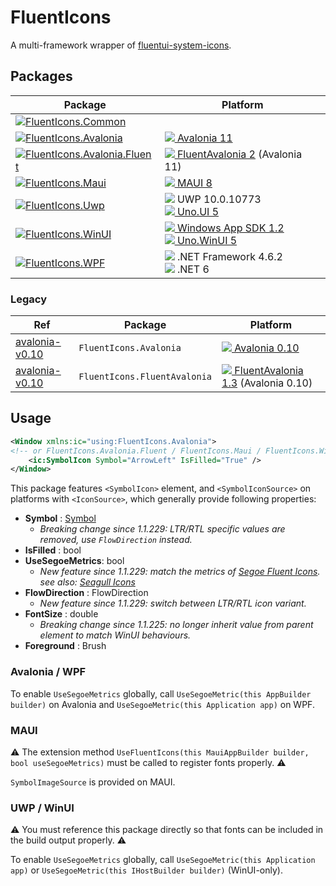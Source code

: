 # FluentIcons

A multi-framework wrapper of [fluentui-system-icons](https://github.com/microsoft/fluentui-system-icons).

## Packages

| Package                                                                                                                                                                                    | Platform                                                                                                                                                                                                                                                                                                                   |
| ------------------------------------------------------------------------------------------------------------------------------------------------------------------------------------------ | -------------------------------------------------------------------------------------------------------------------------------------------------------------------------------------------------------------------------------------------------------------------------------------------------------------------------- |
| [![FluentIcons.Common](https://img.shields.io/nuget/v/FluentIcons.Common?label=FluentIcons.Common)](https://www.nuget.org/packages/FluentIcons.Common)                                     |                                                                                                                                                                                                                                                                                                                            |
| [![FluentIcons.Avalonia](https://img.shields.io/nuget/v/FluentIcons.Avalonia?label=FluentIcons.Avalonia)](https://www.nuget.org/packages/FluentIcons.Avalonia)                             | [![](https://cdn.jsdelivr.net/gh/davidxuang/FluentIcons@static/assets/avalonia.svg) Avalonia 11](https://www.nuget.org/packages/Avalonia/11.0.0)                                                                                                                                                                           |
| [![FluentIcons.Avalonia.Fluent](https://img.shields.io/nuget/v/FluentIcons.Avalonia.Fluent?label=FluentIcons.Avalonia.Fluent)](https://www.nuget.org/packages/FluentIcons.Avalonia.Fluent) | [![](https://cdn.jsdelivr.net/gh/davidxuang/FluentIcons@static/assets/avalonia-fluent.svg) FluentAvalonia 2](https://www.nuget.org/packages/FluentAvaloniaUI/2.0.0) (Avalonia 11)                                                                                                                                          |
| [![FluentIcons.Maui](https://img.shields.io/nuget/v/FluentIcons.Maui?label=FluentIcons.Maui)](https://www.nuget.org/packages/FluentIcons.Maui)                                             | [![](https://cdn.jsdelivr.net/gh/davidxuang/FluentIcons@static/assets/maui.svg) MAUI 8](https://www.nuget.org/packages/Microsoft.Maui.Sdk/8.0.3)                                                                                                                                                                           |
| [![FluentIcons.Uwp](https://img.shields.io/nuget/v/FluentIcons.Uwp?label=FluentIcons.Uwp)](https://www.nuget.org/packages/FluentIcons.Uwp)                                                 | ![](https://cdn.jsdelivr.net/gh/davidxuang/FluentIcons@static/assets/windows-10.svg) UWP 10.0.10773 <br/> [![](https://cdn.jsdelivr.net/gh/davidxuang/FluentIcons@static/assets/uno.svg) Uno.UI 5](https://www.nuget.org/packages/Uno.UI/5.0.19)                                                                           |
| [![FluentIcons.WinUI](https://img.shields.io/nuget/v/FluentIcons.WinUI?label=FluentIcons.WinUI)](https://www.nuget.org/packages/FluentIcons.WinUI)                                         | [![](https://cdn.jsdelivr.net/gh/davidxuang/FluentIcons@static/assets/wasdk.svg) Windows App SDK 1.2](https://www.nuget.org/packages/Microsoft.WindowsAppSDK/1.2.221109.1) <br/> [![](https://cdn.jsdelivr.net/gh/davidxuang/FluentIcons@static/assets/uno.svg) Uno.WinUI 5](https://www.nuget.org/packages/Uno.UI/5.0.19) |
| [![FluentIcons.WPF](https://img.shields.io/nuget/v/FluentIcons.WPF?label=FluentIcons.WPF)](https://www.nuget.org/packages/FluentIcons.WPF)                                                 | ![](https://cdn.jsdelivr.net/gh/davidxuang/FluentIcons@static/assets/dotnet.svg) .NET Framework 4.6.2 <br/> ![](https://cdn.jsdelivr.net/gh/davidxuang/FluentIcons@static/assets/dotnet.svg) .NET 6                                                                                                                        |

### Legacy

| Ref                                                                                       | Package                      | Platform                                                                                                                                                                              |
| ----------------------------------------------------------------------------------------- | ---------------------------- | ------------------------------------------------------------------------------------------------------------------------------------------------------------------------------------- |
| [avalonia-v0.10](https://github.com/davidxuang/FluentIcons/tree/backports/avalonia-v0.10) | `FluentIcons.Avalonia`       | [![](https://cdn.jsdelivr.net/gh/davidxuang/FluentIcons@static/assets/avalonia.svg) Avalonia 0.10](https://www.nuget.org/packages/Avalonia/0.10.0)                                    |
| [avalonia-v0.10](https://github.com/davidxuang/FluentIcons/tree/backports/avalonia-v0.10) | `FluentIcons.FluentAvalonia` | [![](https://cdn.jsdelivr.net/gh/davidxuang/FluentIcons@static/assets/avalonia-fluent.svg) FluentAvalonia 1.3](https://www.nuget.org/packages/FluentAvaloniaUI/1.3.0) (Avalonia 0.10) |

## Usage

```xml
<Window xmlns:ic="using:FluentIcons.Avalonia">
<!-- or FluentIcons.Avalonia.Fluent / FluentIcons.Maui / FluentIcons.WinUI / FluentIcons.WPF -->
    <ic:SymbolIcon Symbol="ArrowLeft" IsFilled="True" />
</Window>
```

This package features `<SymbolIcon>` element, and `<SymbolIconSource>` on platforms with `<IconSource>`, which generally provide following properties:

-   **Symbol** : [Symbol](./FluentIcons.Common/Symbol.cs)
    -   _Breaking change since 1.1.229: LTR/RTL specific values are removed, use `FlowDirection` instead._
-   **IsFilled** : bool
-   **UseSegoeMetrics**: bool
    -   _New feature since 1.1.229: match the metrics of [Segoe Fluent Icons](https://learn.microsoft.com/en-us/windows/apps/design/style/segoe-fluent-icons-font). see also: [Seagull Icons](./seagull-icons/README.md)_
-   **FlowDirection** : FlowDirection
    -   _New feature since 1.1.229: switch between LTR/RTL icon variant._
-   **FontSize** : double
    -   _Breaking change since 1.1.225: no longer inherit value from parent element to match WinUI behaviours._
-   **Foreground** : Brush

### Avalonia / WPF

To enable `UseSegoeMetrics` globally, call `UseSegoeMetric(this AppBuilder builder)` on Avalonia and `UseSegoeMetric(this Application app)` on WPF.

### MAUI

⚠️ The extension method `UseFluentIcons(this MauiAppBuilder builder, bool useSegoeMetrics)` must be called to register fonts properly. ⚠️

`SymbolImageSource` is provided on MAUI.

### UWP / WinUI

⚠️ You must reference this package directly so that fonts can be included in the build output properly. ⚠️

To enable `UseSegoeMetrics` globally, call `UseSegoeMetric(this Application app)` or `UseSegoeMetric(this IHostBuilder builder)` (WinUI-only).
